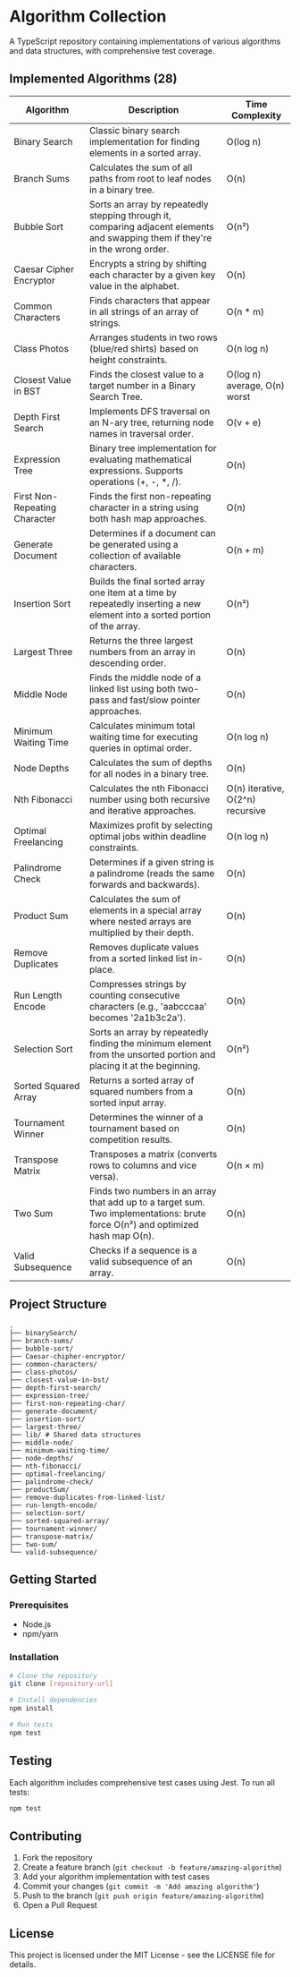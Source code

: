 # Algorithm Collection

A TypeScript repository containing implementations of various algorithms and data structures, with comprehensive test coverage.

## Implemented Algorithms (28)

| Algorithm | Description | Time Complexity |
|-----------|-------------|-----------------|
| Binary Search | Classic binary search implementation for finding elements in a sorted array. | O(log n) |
| Branch Sums | Calculates the sum of all paths from root to leaf nodes in a binary tree. | O(n) |
| Bubble Sort | Sorts an array by repeatedly stepping through it, comparing adjacent elements and swapping them if they're in the wrong order. | O(n²) |
| Caesar Cipher Encryptor | Encrypts a string by shifting each character by a given key value in the alphabet. | O(n) |
| Common Characters | Finds characters that appear in all strings of an array of strings. | O(n * m) |
| Class Photos | Arranges students in two rows (blue/red shirts) based on height constraints. | O(n log n) |
| Closest Value in BST | Finds the closest value to a target number in a Binary Search Tree. | O(log n) average, O(n) worst |
| Depth First Search | Implements DFS traversal on an N-ary tree, returning node names in traversal order. | O(v + e) |
| Expression Tree | Binary tree implementation for evaluating mathematical expressions. Supports operations (+, -, *, /). | O(n) |
| First Non-Repeating Character | Finds the first non-repeating character in a string using both hash map approaches. | O(n) |
| Generate Document | Determines if a document can be generated using a collection of available characters. | O(n + m) |
| Insertion Sort | Builds the final sorted array one item at a time by repeatedly inserting a new element into a sorted portion of the array. | O(n²) |
| Largest Three | Returns the three largest numbers from an array in descending order. | O(n) |
| Middle Node | Finds the middle node of a linked list using both two-pass and fast/slow pointer approaches. | O(n) |
| Minimum Waiting Time | Calculates minimum total waiting time for executing queries in optimal order. | O(n log n) |
| Node Depths | Calculates the sum of depths for all nodes in a binary tree. | O(n) |
| Nth Fibonacci | Calculates the nth Fibonacci number using both recursive and iterative approaches. | O(n) iterative, O(2^n) recursive |
| Optimal Freelancing | Maximizes profit by selecting optimal jobs within deadline constraints. | O(n log n) |
| Palindrome Check | Determines if a given string is a palindrome (reads the same forwards and backwards). | O(n) |
| Product Sum | Calculates the sum of elements in a special array where nested arrays are multiplied by their depth. | O(n) |
| Remove Duplicates | Removes duplicate values from a sorted linked list in-place. | O(n) |
| Run Length Encode | Compresses strings by counting consecutive characters (e.g., 'aabcccaa' becomes '2a1b3c2a'). | O(n) |
| Selection Sort | Sorts an array by repeatedly finding the minimum element from the unsorted portion and placing it at the beginning. | O(n²) |
| Sorted Squared Array | Returns a sorted array of squared numbers from a sorted input array. | O(n) |
| Tournament Winner | Determines the winner of a tournament based on competition results. | O(n) |
| Transpose Matrix | Transposes a matrix (converts rows to columns and vice versa). | O(n × m) |
| Two Sum | Finds two numbers in an array that add up to a target sum. Two implementations: brute force O(n²) and optimized hash map O(n). | O(n) |
| Valid Subsequence | Checks if a sequence is a valid subsequence of an array. | O(n) |

## Project Structure

```
.
├── binarySearch/
├── branch-sums/
├── bubble-sort/
├── Caesar-chipher-encryptor/
├── common-characters/
├── class-photos/
├── closest-value-in-bst/
├── depth-first-search/
├── expression-tree/
├── first-non-repeating-char/
├── generate-document/
├── insertion-sort/
├── largest-three/
├── lib/ # Shared data structures
├── middle-node/
├── minimum-waiting-time/
├── node-depths/
├── nth-fibonacci/
├── optimal-freelancing/
├── palindrome-check/
├── productSum/
├── remove-duplicates-from-linked-list/
├── run-length-encode/
├── selection-sort/
├── sorted-squared-array/
├── tournament-winner/
├── transpose-matrix/
├── two-sum/
└── valid-subsequence/
```

## Getting Started

### Prerequisites
- Node.js
- npm/yarn

### Installation

```bash
# Clone the repository
git clone [repository-url]

# Install dependencies
npm install

# Run tests
npm test
```

## Testing

Each algorithm includes comprehensive test cases using Jest. To run all tests:

```bash
npm test
```

## Contributing

1. Fork the repository
2. Create a feature branch (`git checkout -b feature/amazing-algorithm`)
3. Add your algorithm implementation with test cases
4. Commit your changes (`git commit -m 'Add amazing algorithm'`)
5. Push to the branch (`git push origin feature/amazing-algorithm`)
6. Open a Pull Request

## License

This project is licensed under the MIT License - see the LICENSE file for details.
```

